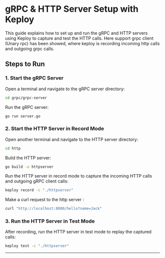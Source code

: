 # gRPC & HTTP Server Setup with Keploy

This guide explains how to set up and run the gRPC and HTTP servers using Keploy to capture and test the HTTP calls.
Here support grpc client (Unary rpc) has been showed, where keploy is recording incoming http calls and outgoing grpc calls. 

## Steps to Run

### 1. Start the gRPC Server

Open a terminal and navigate to the gRPC server directory:

```bash
cd grpc/grpc-server
```

Run the gRPC server:

```bash
go run server.go
```

### 2. Start the HTTP Server in Record Mode

Open another terminal and navigate to the HTTP server directory:

```bash
cd http
```

Build the HTTP server:

```bash
go build -o httpserver
```

Run the HTTP server in record mode to capture the incoming HTTP calls and outgoing gRPC client calls:

```bash
keploy record -c "./httpserver"
```

Make a curl request to the http server :
```bash
curl "http://localhost:8080/hello?name=Jack"
```

### 3. Run the HTTP Server in Test Mode

After recording, run the HTTP server in test mode to replay the captured calls:

```bash
keploy test -c "./httpserver"
```

---
